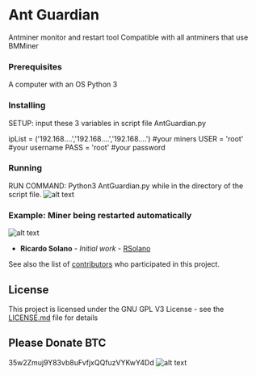 # Ant Guardian

Antminer monitor and restart tool 
Compatible with all antminers that use BMMiner

### Prerequisites

A computer with an OS
Python 3

### Installing
SETUP: input these 3 variables in script file AntGuardian.py

ipList = ('192.168....','192.168....','192.168....') #your miners
USER = 'root' #your username
PASS = 'root' #your password

### Running
RUN COMMAND:
Python3 AntGuardian.py
while in the directory of the script file.
![alt text](https://blockchain.info/qr?data=35w2Zmuj9Y83vb8uFvfjxQQfuzVYKwY4Dd&size=200)

### Example: Miner being restarted automatically
![alt text](https://blockchain.info/qr?data=35w2Zmuj9Y83vb8uFvfjxQQfuzVYKwY4Dd&size=200)

* **Ricardo Solano** - *Initial work* - [RSolano](https://github.com/rsolano60)

See also the list of [contributors](https://github.com/your/project/contributors) who participated in this project.

## License

This project is licensed under the GNU GPL V3 License - see the [LICENSE.md](LICENSE.md) file for details

## Please Donate BTC
35w2Zmuj9Y83vb8uFvfjxQQfuzVYKwY4Dd
![alt text](https://blockchain.info/qr?data=35w2Zmuj9Y83vb8uFvfjxQQfuzVYKwY4Dd&size=200)

